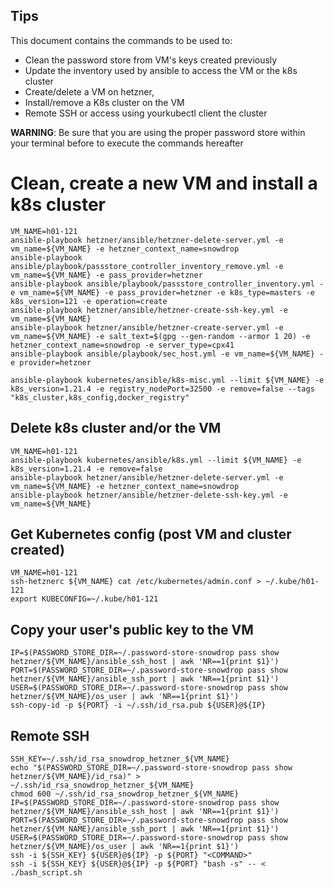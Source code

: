 ## Tips 

This document contains the commands to be used to:
- Clean the password store from VM's keys created previously
- Update the inventory used by ansible to access the VM or the k8s cluster 
- Create/delete a VM on hetzner,
- Install/remove a K8s cluster on the VM
- Remote SSH or access using yourkubectl client the cluster

**WARNING**: Be sure that you are using the proper password store within your terminal before to execute the commands hereafter

# Clean, create a new VM and install a k8s cluster
```
VM_NAME=h01-121
ansible-playbook hetzner/ansible/hetzner-delete-server.yml -e vm_name=${VM_NAME} -e hetzner_context_name=snowdrop
ansible-playbook ansible/playbook/passstore_controller_inventory_remove.yml -e vm_name=${VM_NAME} -e pass_provider=hetzner
ansible-playbook ansible/playbook/passstore_controller_inventory.yml -e vm_name=${VM_NAME} -e pass_provider=hetzner -e k8s_type=masters -e k8s_version=121 -e operation=create
ansible-playbook hetzner/ansible/hetzner-create-ssh-key.yml -e vm_name=${VM_NAME}
ansible-playbook hetzner/ansible/hetzner-create-server.yml -e vm_name=${VM_NAME} -e salt_text=$(gpg --gen-random --armor 1 20) -e hetzner_context_name=snowdrop -e server_type=cpx41
ansible-playbook ansible/playbook/sec_host.yml -e vm_name=${VM_NAME} -e provider=hetzner

ansible-playbook kubernetes/ansible/k8s-misc.yml --limit ${VM_NAME} -e k8s_version=1.21.4 -e registry_nodePort=32500 -e remove=false --tags "k8s_cluster,k8s_config,docker_registry"
```

## Delete k8s cluster and/or the VM
```
VM_NAME=h01-121
ansible-playbook kubernetes/ansible/k8s.yml --limit ${VM_NAME} -e k8s_version=1.21.4 -e remove=false 
ansible-playbook hetzner/ansible/hetzner-delete-server.yml -e vm_name=${VM_NAME} -e hetzner_context_name=snowdrop
ansible-playbook hetzner/ansible/hetzner-delete-ssh-key.yml -e vm_name=${VM_NAME}
```

## Get Kubernetes config (post VM and cluster created)
```
VM_NAME=h01-121
ssh-hetznerc ${VM_NAME} cat /etc/kubernetes/admin.conf > ~/.kube/h01-121
export KUBECONFIG=~/.kube/h01-121
```

## Copy your user's public key to the VM
```
IP=$(PASSWORD_STORE_DIR=~/.password-store-snowdrop pass show hetzner/${VM_NAME}/ansible_ssh_host | awk 'NR==1{print $1}')
PORT=$(PASSWORD_STORE_DIR=~/.password-store-snowdrop pass show hetzner/${VM_NAME}/ansible_ssh_port | awk 'NR==1{print $1}')
USER=$(PASSWORD_STORE_DIR=~/.password-store-snowdrop pass show hetzner/${VM_NAME}/os_user | awk 'NR==1{print $1}')
ssh-copy-id -p ${PORT} -i ~/.ssh/id_rsa.pub ${USER}@${IP}
```

## Remote SSH
```
SSH_KEY=~/.ssh/id_rsa_snowdrop_hetzner_${VM_NAME}
echo "$(PASSWORD_STORE_DIR=~/.password-store-snowdrop pass show hetzner/${VM_NAME}/id_rsa)" > ~/.ssh/id_rsa_snowdrop_hetzner_${VM_NAME}
chmod 600 ~/.ssh/id_rsa_snowdrop_hetzner_${VM_NAME}
IP=$(PASSWORD_STORE_DIR=~/.password-store-snowdrop pass show hetzner/${VM_NAME}/ansible_ssh_host | awk 'NR==1{print $1}')
PORT=$(PASSWORD_STORE_DIR=~/.password-store-snowdrop pass show hetzner/${VM_NAME}/ansible_ssh_port | awk 'NR==1{print $1}')
USER=$(PASSWORD_STORE_DIR=~/.password-store-snowdrop pass show hetzner/${VM_NAME}/os_user | awk 'NR==1{print $1}')
ssh -i ${SSH_KEY} ${USER}@${IP} -p ${PORT} "<COMMAND>"
ssh -i ${SSH_KEY} ${USER}@${IP} -p ${PORT} "bash -s" -- < ./bash_script.sh
```
